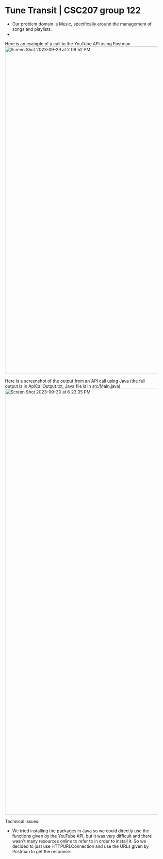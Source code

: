 # Tune Transit | CSC207 group 122

- Our problem domain is Music, specifically around the management of songs and playlists.
- 



 Here is an example of a call to the YouTube API using Postman
 <img width="1077" alt="Screen Shot 2023-09-29 at 2 09 52 PM" src="https://github.com/linyirun/CSC207Group122/assets/38443000/47c7965d-aa60-459b-8e90-5d4f26107225">

 Here is a screenshot of the output from an API call using Java (the full output is in ApiCallOutput.txt, Java file is in src/Main.java)
 <img width="1399" alt="Screen Shot 2023-09-30 at 6 23 35 PM" src="https://github.com/linyirun/CSC207Group122/assets/15753733/03632aac-38c4-405c-8f8a-7644c9eca996">

 Technical issues:
 - We tried installing the packages in Java so we could directly use the functions given by the YouTube API, but it was very difficult and there wasn't many resources online to refer to in order to install it. So we decided to just use HTTPURLConnection and use the URLs given by Postman to get the response.
